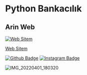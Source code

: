 # Python Bankacılık
## Arin Web
[![Web Sitem](https://instagram.fyei4-1.fna.fbcdn.net/v/t51.2885-19/277149479_333556288609329_5030317728030263283_n.jpg?stp=dst-jpg_s150x150&_nc_ht=instagram.fyei4-1.fna.fbcdn.net&_nc_cat=109&_nc_ohc=7mixpd-DDRIAX9Lgt9u&edm=AB32dywBAAAA&ccb=7-4&oh=00_AT_aH1BT6Bz8Nx77PxNR_KddmLBmFPA8Bmk2YumneyO6TA&oe=624ECD45&_nc_sid=c59781)](https://arinweb.epizy.com) 

[Web Sitem](https://arinweb.epizy.com)

[![Github Badge](https://img.shields.io/badge/-Github-000?style=quare&labelColor=000&logo=Github&logoColor=white&link=link)](https://github.com/arinweb) 
[![Instagram Badge](https://img.shields.io/badge/-Instagram-C13584?style=flat-quare&labelColor=C13584&logo=instagram&logoColor=white&link=link)](https://www.instagram.com/arin_web)

![IMG_20220401_180320](https://user-images.githubusercontent.com/60838684/161291039-2d09fa90-d684-4eee-92c7-970dac6b3296.png)
